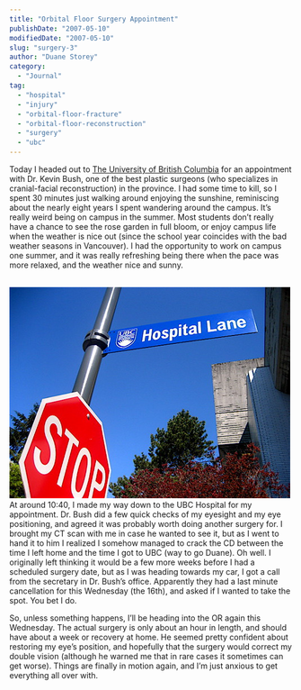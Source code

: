 ```yaml
---
title: "Orbital Floor Surgery Appointment"
publishDate: "2007-05-10"
modifiedDate: "2007-05-10"
slug: "surgery-3"
author: "Duane Storey"
category:
  - "Journal"
tag:
  - "hospital"
  - "injury"
  - "orbital-floor-fracture"
  - "orbital-floor-reconstruction"
  - "surgery"
  - "ubc"
---
```


Today I headed out to [The University of British Columbia](http://www.ubc.ca) for an appointment with Dr. Kevin Bush, one of the best plastic surgeons (who specializes in cranial-facial reconstruction) in the province. I had some time to kill, so I spent 30 minutes just walking around enjoying the sunshine, reminiscing about the nearly eight years I spent wandering around the campus. It’s really weird being on campus in the summer. Most students don’t really have a chance to see the rose garden in full bloom, or enjoy campus life when the weather is nice out (since the school year coincides with the bad weather seasons in Vancouver). I had the opportunity to work on campus one summer, and it was really refreshing being there when the pace was more relaxed, and the weather nice and sunny.

  
[  
![](_images/orbital-floor-surgery-appointment-1.jpg)  ](http://www.flickr.com/photos/duanestorey/492767290/)  
At around 10:40, I made my way down to the UBC Hospital for my appointment. Dr. Bush did a few quick checks of my eyesight and my eye positioning, and agreed it was probably worth doing another surgery for. I brought my CT scan with me in case he wanted to see it, but as I went to hand it to him I realized I somehow managed to crack the CD between the time I left home and the time I got to UBC (way to go Duane). Oh well. I originally left thinking it would be a few more weeks before I had a scheduled surgery date, but as I was heading towards my car, I got a call from the secretary in Dr. Bush’s office. Apparently they had a last minute cancellation for this Wednesday (the 16th), and asked if I wanted to take the spot. You bet I do.

So, unless something happens, I’ll be heading into the OR again this Wednesday. The actual surgery is only about an hour in length, and should have about a week or recovery at home. He seemed pretty confident about restoring my eye’s position, and hopefully that the surgery would correct my double vision (although he warned me that in rare cases it sometimes can get worse). Things are finally in motion again, and I’m just anxious to get everything all over with.
